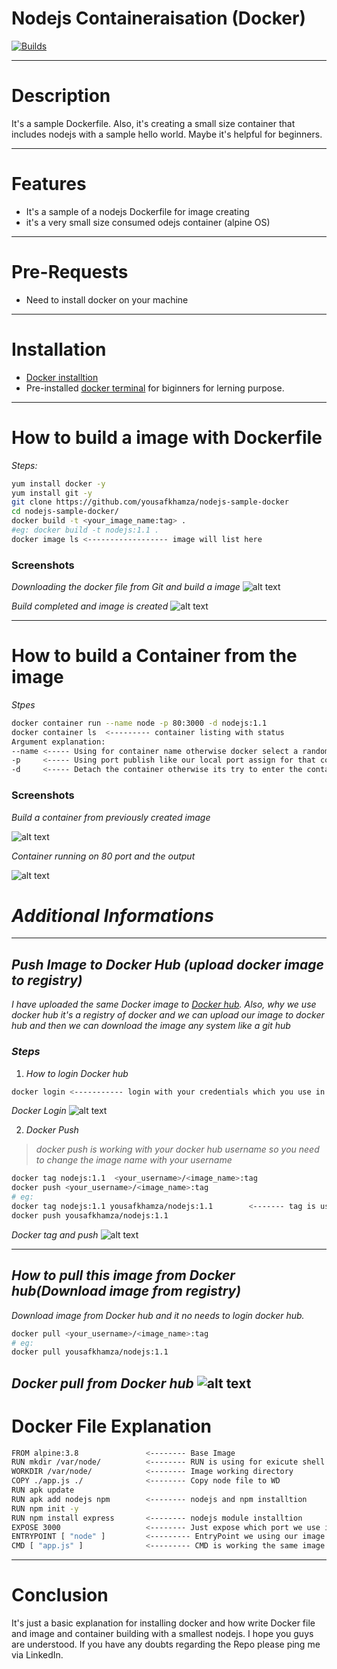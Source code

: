 # Nodejs Containeraisation (Docker)
[![Builds](https://travis-ci.org/joemccann/dillinger.svg?branch=master)](https://travis-ci.org/joemccann/dillinger)

---
# Description

It's a sample Dockerfile. Also, it's creating a small size container that includes nodejs with a sample hello world. Maybe it's helpful for beginners.

---

# Features

- It's a sample of a nodejs Dockerfile for image creating
- it's a very small size consumed odejs container (alpine OS)

---
# Pre-Requests

- Need to install docker on your machine 

---
# Installation 

- [Docker installtion]("https://docs.docker.com/engine/install/ubuntu/") 
- Pre-installed [docker terminal]("https://labs.play-with-docker.com/") for biginners for lerning purpose.

---
# How to build a image with Dockerfile
_Steps:_
```sh
yum install docker -y
yum install git -y
git clone https://github.com/yousafkhamza/nodejs-sample-docker
cd nodejs-sample-docker/
docker build -t <your_image_name:tag> . 
#eg: docker build -t nodejs:1.1 .
docker image ls <------------------ image will list here
```

### Screenshots

_Downloading the docker file from Git and build a image_ 
![alt text](https://i.ibb.co/xqHf7m4/image-build-1.png)

_Build completed and image is created_
![alt text](https://i.ibb.co/yBRj2sk/image-build-2.png)

---
# How to build a Container from the image

_Stpes_

```sh
docker container run --name node -p 80:3000 -d nodejs:1.1
docker container ls  <--------- container listing with status
Argument explanation:
--name <----- Using for container name otherwise docker select a random name
-p     <----- Using port publish like our local port assign for that container it means localport forwards to docker container
-d     <----- Detach the container otherwise its try to enter the container
```
### Screenshots 

_Build a container from previously created image_

![alt text](https://i.ibb.co/C24qGWw/container-intilaze-from-image-and-its-up.png)

_Container running on 80 port and the output_

![alt text](https://i.ibb.co/xqHf7m4/image-build-1.png)

# _Additional Informations_

---
## _Push Image to Docker Hub (upload docker image to registry)_
_I have uploaded the same Docker image to [Docker hub]("https://hub.docker.com/"). Also, why we use docker hub it's a registry of docker and we can upload our image to docker hub and then we can download the image any system like a git hub_
### _Steps_
1. _How to login Docker hub_
```sh
docker login <----------- login with your credentials which you use in docker hub
```

_Docker Login_
![alt text](https://i.ibb.co/L8kRdz4/docker-login.png)

2. _Docker Push_
> _docker push is working with your docker hub username so you need to change the image name with your username_

```sh
docker tag nodejs:1.1  <your_username>/<image_name>:tag
docker push <your_username>/<image_name>:tag
# eg:
docker tag nodejs:1.1 yousafkhamza/nodejs:1.1        <------- tag is using for rename but the old image is alive but both are using same image id
docker push yousafkhamza/nodejs:1.1
```

_Docker tag and push_
![alt text](https://i.ibb.co/HzRxVCb/tag-and-push.png)

---

## _How to pull this image from Docker hub(Download image from registry)_
_Download image from Docker hub and it no needs to login docker hub._
```sh
docker pull <your_username>/<image_name>:tag
# eg:
docker pull yousafkhamza/nodejs:1.1
```

_Docker pull from Docker hub_
![alt text](https://i.ibb.co/gZkb9RD/pull.png)
---

# Docker File Explanation
```sh
FROM alpine:3.8               <-------- Base Image
RUN mkdir /var/node/          <-------- RUN is using for exicute shell command
WORKDIR /var/node/            <-------- Image working directory
COPY ./app.js ./              <-------- Copy node file to WD
RUN apk update
RUN apk add nodejs npm        <-------- nodejs and npm installtion
RUN npm init -y
RUN npm install express       <-------- nodejs module installtion 
EXPOSE 3000                   <-------- Just expose which port we use in container
ENTRYPOINT [ "node" ]         <--------- EntryPoint we using our image default command and if you need to change container runing time you can use "docker run --entrypoint sh <image>:tag" when you enter this your image default command is shell 
CMD [ "app.js" ]              <--------- CMD is working the same image default command but when you use ENTRYPOINT at that time this following entry point and it works as a argument of ENTRYPOINT eg: "node app.js"
```
---
# Conclusion

It's just a basic explanation for installing docker and how write Docker file and image and container building with a smallest nodejs. I hope you guys are understood. If you have any doubts regarding the Repo please ping me via LinkedIn.

